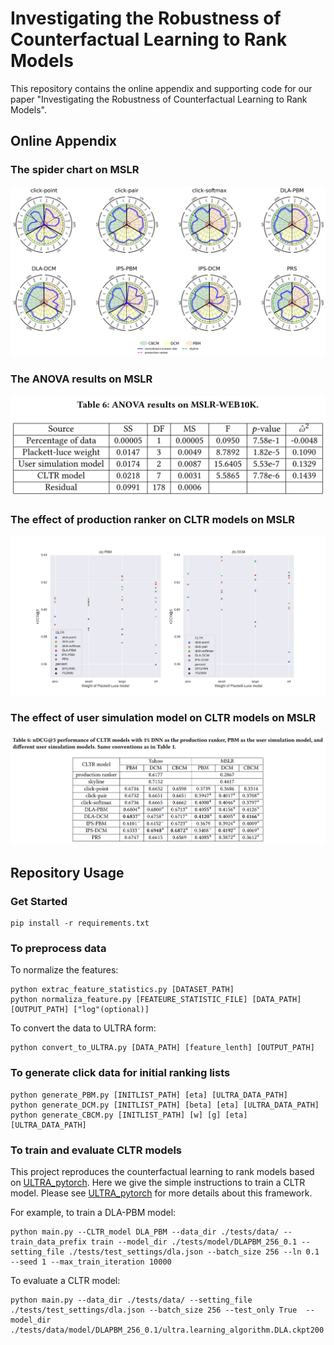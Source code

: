 # Investigating the Robustness of Counterfactual Learning to Rank Models

This repository contains the online appendix and supporting code for our paper "Investigating the Robustness of Counterfactual Learning to Rank Models".

## Online Appendix
### The spider chart on MSLR
![image](https://github.com/Diligentspring/Investigating-the-Robustness-of-Counterfactual-Learning-to-Rank-Models/blob/main/experimental_results_on_MSLR/MSLR_spider_chart.png)

### The ANOVA results on MSLR
![image](https://github.com/Diligentspring/Investigating-the-Robustness-of-Counterfactual-Learning-to-Rank-Models/blob/main/experimental_results_on_MSLR/MSLR_ANOVA_results.png)

### The effect of production ranker on CLTR models on MSLR
![image](https://github.com/Diligentspring/Investigating-the-Robustness-of-Counterfactual-Learning-to-Rank-Models/blob/main/experimental_results_on_MSLR/MSLR_effect_of_production_ranker.png)

### The effect of user simulation model on CLTR models on MSLR
![image](https://github.com/Diligentspring/Investigating-the-Robustness-of-Counterfactual-Learning-to-Rank-Models/blob/main/experimental_results_on_MSLR/MSLR_effect_of_user_simulation_model.png)

## Repository Usage
### Get Started
```
pip install -r requirements.txt
```

### To preprocess data
To normalize the features:
```
python extrac_feature_statistics.py [DATASET_PATH]
python normaliza_feature.py [FEATEURE_STATISTIC_FILE] [DATA_PATH] [OUTPUT_PATH] ["log"(optional)]
```

To convert the data to ULTRA form:
```
python convert_to_ULTRA.py [DATA_PATH] [feature_lenth] [OUTPUT_PATH]
```

### To generate click data for initial ranking lists
```
python generate_PBM.py [INITLIST_PATH] [eta] [ULTRA_DATA_PATH]
python generate_DCM.py [INITLIST_PATH] [beta] [eta] [ULTRA_DATA_PATH]
python generate_CBCM.py [INITLIST_PATH] [w] [g] [eta] [ULTRA_DATA_PATH]
```

### To train and evaluate CLTR models
This project reproduces the counterfactual learning to rank models based on [ULTRA_pytorch](https://github.com/ULTR-Community/ULTRA_pytorch). Here we give the simple instructions to train a CLTR model. Please see [ULTRA_pytorch](https://github.com/ULTR-Community/ULTRA_pytorch) for more details about this framework.

For example, to train a DLA-PBM model:
```
python main.py --CLTR_model DLA_PBM --data_dir ./tests/data/ --train_data_prefix train --model_dir ./tests/model/DLAPBM_256_0.1 --setting_file ./tests/test_settings/dla.json --batch_size 256 --ln 0.1 --seed 1 --max_train_iteration 10000
```
To evaluate a CLTR model:
```
python main.py --data_dir ./tests/data/ --setting_file ./tests/test_settings/dla.json --batch_size 256 --test_only True  --model_dir ./tests/data/model/DLAPBM_256_0.1/ultra.learning_algorithm.DLA.ckpt200
```